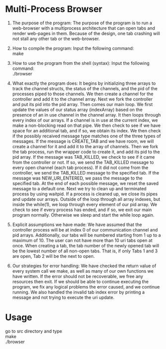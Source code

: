 # Multi-Process Browser
       
 1. The purpose of the program:
       The purpose of the program is to run a web-browser with
       a multiprocess architecture that can open tabs and
       render web-pages in them. Because of the design,
       one tab crashing will not stall any other tab or the web-browser.
       

2. How to compile the program:
   Input the following command:  
   make

3. How to use the program from the shell (syntax):
   Input the following command:  
   ./browser

4. What exactly the program does:
   It begins by initializing three arrays to track the channel structs,
   the status of the channels, and the pid of the processes piped to
   those channels. We then create a channel for the controller and add
   it to the channel array. Next we fork the controller and put its
   pid into the pid array. Then comes our main loop. We first update
   the values of our status array (indexArray) based on the presence of
   an in use channel in the channel array. It then loops through every
   index of our arrays. If a channel is in use at the current index,
   we make a non-blocking read on that pipe. We then check to see if we
   have space for an additional tab, and if so, we obtain its index.
   We then check if the possibly recaived message type matches one of the 
   three types of messages. If the message is CREATE_TAB and we have room,
   we will create a channel for it and add it to the array of channels. 
   Then we fork the tab process, run the wrapper code to create it, and
   add its pid to the pid array. If the message was TAB_KILLED, we check
   to see if it came from the controller or not. If so, we send the TAB_KILLED
   message to every open channel (each tab process). If it did not come from
   the controller, we send the TAB_KILLED message to the specified tab.
   If the message was NEW_URI_ENTERED, we pass the message to the specified
   tab. At the end of each possible message, we reset the saved message to a 
   default one. Next we try to clean up and terminated process by using waitpid.
   If a process is cleaned up, we close its pipes and update our arrays.
   Outside of the loop through all array indexes, but inside the while(1),
   we loop through every element of our pid array. We check to see if every
   process has ended, and if so, we exit our main program normally. Otherwise
   we sleep and start the while loop again.

5. Explicit assumptions we have made:
   We have assumed that the controller process will be at index 0 of
   our communication channel and pid arrays. Additionally, our tabs
   will be numbered starting from 1 up to a maximum of 10. The user
   can not have more than 10 uri tabs open at once. When creating a
   tab, the tab number of the newly opened tab will be the lowest number
   of all non-open tabs. That is, if only Tabs 1 and 3 are open, Tab 2
   will be the next to open.

6. Our strategies for error handling:
   We have checked the return value of every system call we make, as
   well as many of our own functions we have written. If the error
   should not be recoverable, we free any resources then exit.
   If we should be able to continue executing the program, we fix
   any logical problems the error caused, and we continue running.
   We also handled the invalid tab index error by printing a message
   and not trying to execute the uri update.


# Usage
go to src directory and type  
make  
./browser
